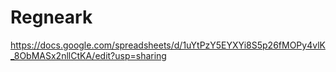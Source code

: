 # Regneark

https://docs.google.com/spreadsheets/d/1uYtPzY5EYXYi8S5p26fMOPy4vlK_8ObMASx2nllCtKA/edit?usp=sharing
